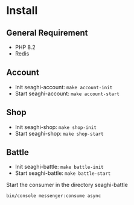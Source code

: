 # Install

## General Requirement

- PHP 8.2
- Redis

## Account

- Init seaghi-account: `make account-init`
- Start seaghi-account: `make account-start`

## Shop

- Init seaghi-shop: `make shop-init`
- Start seaghi-shop: `make shop-start`

## Battle

- Init seaghi-battle: `make battle-init`
- Start seaghi-battle: `make battle-start`

Start the consumer in the directory seaghi-battle

```
bin/console messenger:consume async
```
